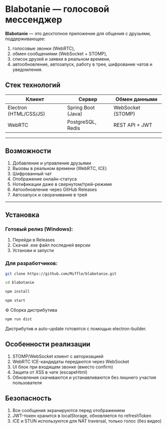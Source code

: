 # Blabotanie — голосовой мессенджер
**Blabotanie** — это десктопное приложение для общения с друзьями, поддерживающее:
1. голосовые звонки (WebRTC),
2. обмен сообщениями (WebSocket + STOMP),
3. список друзей и заявки в реальном времени,
4. автообновление, автозапуск, работу в трее, шифрование чатов и уведомления.

## Стек технологий

| Клиент                 | Сервер             | Обмен данными     |
|------------------------|--------------------|-------------------|
| Electron (HTML/CSS/JS) | Spring Boot (Java) | WebSocket (STOMP) |
| WebRTC                 | PostgreSQL, Redis  | REST API + JWT    |
----------------
## Возможности
1. Добавление и управление друзьями 
2. Вызовы в реальном времени (WebRTC, ICE)
3. Шифрованный чат
4. Отображение онлайн-статуса
5. Нотификации даже в свернутом/трей-режиме
6. Автообновление через GitHub Releases
7. Автозапуск и сворачивание в трей
----------
## Установка
### Готовый релиз (Windows):
1. Перейди в Releases
2. Скачай .exe файл последней версии 
3. Установи и запусти

### Для разработчиков:
```bash
git clone https://github.com/Miffle/blabotanie.git
```
```bash
cd blabotanie
```
```bash
npm install
```
```bash
npm start
```
⚙️ Сборка дистрибутива
```bash
npm run dist
```
Дистрибутив и auto-update готовятся с помощью electron-builder.

## Особенности реализации
1. STOMP/WebSocket клиент с авторизацией 
2. WebRTC ICE-кандидаты передаются через WebSocket 
3. UI блок при входящем звонке (вместо confirm)
4. Защита от XSS в чате (escapeHtml)
5. Обновления скачиваются и устанавливаются без лишнего участия пользователя

## Безопасность
1. Все сообщения экранируются перед отображением 
2. JWT-токен хранится в localStorage, обновляется по refreshToken 
3. ICE и STUN используются для NAT traversal, только голос (без видео)